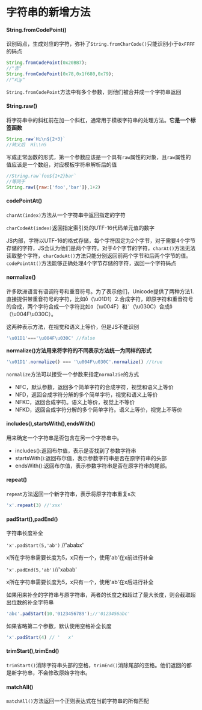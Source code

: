 # 字符串的新增方法

#### String.fromCodePoint()

识别码点，生成对应的字符，弥补了`String.fromCharCode()`只能识别小于`0xFFFF`的码点

```javascript
String.fromCodePoint(0x20BB7);
//"𠮷"
String.fromCodePoint(0x78,0x1f680,0x79);
//"x🚀y"
```

`String.fromCodePoint`方法中有多个参数，则他们被合并成一个字符串返回

#### String.raw()

将字符串中的斜杠前在加一个斜杠，通常用于模板字符串的处理方法。**它是一个标签函数**

```javascript
String.raw`Hi\n${2+3}`
//转义后  Hi\\n5
```

写成正常函数的形式，第一个参数应该是一个具有`raw`属性的对象，且`raw`属性的值应该是一个数组，对应模板字符串解析后的值

```javascript
//String.raw`foo${1+2}bar`
//等同于
String.raw({raw:['foo','bar']},1+2)
```

#### codePointAt()

`charAt(index)`方法从一个字符串中返回指定的字符

`charCodeAt(index)`返回指定索引处的UTF-16代码单元值的数字

JS内部，字符以UTF-16的格式存储，每个字符固定为2个字节，对于需要4个字节存储的字符，JS会认为他们是两个字符。对于4个字节的字符，`charAt()`方法无法读取整个字符，`charCodeAt()`方法只能分别返回前两个字节和后两个字节的值。`codePointAt()`方法能够正确处理4个字节存储的字符，返回一个字符码点

#### normalize()

许多欧洲语言有语调符号和重音符号。为了表示他们，Unicode提供了两种方法1.直接提供带重音符号的字符，比如`Ǒ`（\u01D1）2.合成字符，即原字符和重音符号的合成，两个字符合成一个字符比如`O`（\u004F）和`ˇ`（\u030C）合成`Ǒ`（\u004F\u030C）。

这两种表示方法，在视觉和语义上等价，但是JS不能识别

```javascript
'\u01D1'==='\u004F\u030C' //false
```

**normalize()方法用来将字符的不同表示方法统一为同样的形式**

```javascript
'\u01D1'.normalize() === '\u004F\u030C'.normalize() //true
```

`normalize`方法可以接受一个参数来指定`normalzie`的方式

- NFC，默认参数，返回多个简单字符的合成字符，视觉和语义上等价
- NFD，返回合成字符分解的多个简单字符，视觉和语义上等价
- NFKC，返回合成字符。语义上等价，视觉上不等价
- NFKD，返回合成字符分解的多个简单字符。语义上等价，视觉上不等价

#### includes(),startsWith(),endsWith()

用来确定一个字符串是否包含在另一个字符串中。

- includes():返回布尔值，表示是否找到了参数字符串
- startsWith():返回布尔值，表示参数字符串是否在原字符串的头部
- endsWith():返回布尔值，表示参数字符串是否在原字符串的尾部。

#### repeat()

`repeat`方法返回一个新字符串，表示将原字符串重复`n`次

```javascript
'x'.repeat(3) //'xxx'
```

#### padStart(),padEnd()

字符串长度补全

`'x'.padStart(5,'ab')` //'ababx'

x所在字符串需要长度为5，x只有一个，使用'ab'在x前进行补全

`'x'.padEnd(5,'ab')`//'xabab'

x所在字符串需要长度为5，x只有一个，使用'ab'在x后进行补全

如果用来补全的字符串与原字符串，两者的长度之和超过了最大长度，则会截取超出位数的补全字符串

```javascript
'abc'.padStart(10,'0123456789');//'0123456abc'
```

如果省略第二个参数，默认使用空格补全长度

```javascript
'x'.padStart(4) // '   x'
```

#### trimStart(),trimEnd()

`trimStart()`消除字符串头部的空格，`trimEnd()`消除尾部的空格。他们返回的都是新字符串，不会修改原始字符串。

#### matchAll()

`matchAll()`方法返回一个正则表达式在当前字符串的所有匹配

